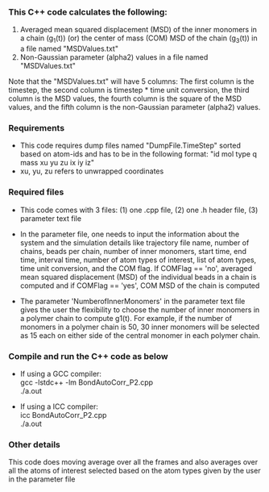 ### This C++ code calculates the following:

1) Averaged mean squared displacement (MSD) of the inner monomers in a chain (g<sub>1</sub>(t)) (or) the center of mass (COM) MSD of the chain (g<sub>3</sub>(t)) in a file named "MSDValues.txt"
2) Non-Gaussian parameter (alpha2) values in a file named "MSDValues.txt"

Note that the "MSDValues.txt" will have 5 columns: The first column is the timestep, the second column is timestep * time unit conversion, the third column is the MSD values, the fourth column is the square of the MSD values, and the fifth column is the non-Gaussian parameter (alpha2) values.

### Requirements

* This code requires dump files named "DumpFile.TimeStep" sorted based on atom-ids and has to be in the following format: "id mol type q mass xu yu zu ix iy iz"  
* xu, yu, zu refers to unwrapped coordinates

### Required files

* This code comes with 3 files: (1) one .cpp file, (2) one .h header file, (3) parameter text file

* In the parameter file, one needs to input the information about the system and the simulation details like trajectory file name, number of chains, beads per chain, number of inner monomers, start time, end time, interval time, number of atom types of interest, list of atom types, time unit conversion, and the COM flag.  If COMFlag == 'no', averaged mean squared displacement (MSD) of the individual beads in a chain is computed and if COMFlag == 'yes', COM MSD of the chain is computed

* The parameter 'NumberofInnerMonomers' in the parameter text file gives the user the flexibility to choose the number of inner monomers in a polymer chain to compute g1(t).  For example, if the number of monomers in a polymer chain is 50, 30 inner monomers will be selected as 15 each on either side of the central monomer in each polymer chain.  

### Compile and run the C++ code as below

* If using a GCC compiler:  
    gcc -lstdc++ -lm  BondAutoCorr_P2.cpp   
    ./a.out
    
* If using a ICC compiler:  
    icc BondAutoCorr_P2.cpp  
    ./a.out
    
### Other details

This code does moving average over all the frames and also averages over all the atoms of interest selected based on the atom types given by the user in the parameter file


